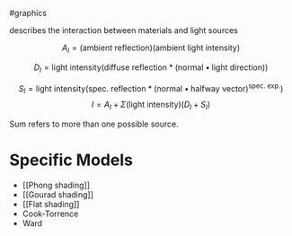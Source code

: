 
#graphics

describes the interaction between materials and light sources

$$A_I = \text{(ambient reflection)(ambient light intensity)}$$

$$D_I = \text{light intensity}( \text{diffuse reflection} * \text{(normal} \bullet \text{light direction))}$$

$$S_I = \text{light intensity}(\text{spec. reflection} * (\text{normal} \bullet \text{halfway vector})^{\text{spec. exp.}})$$
$$I = A_I + \Sigma (\text{light intensity})(D_I + S_I)$$

Sum refers to more than one possible source.

# Specific Models
- [[Phong shading]]
- [[Gourad shading]]
- [[Flat shading]]
- Cook-Torrence
- Ward